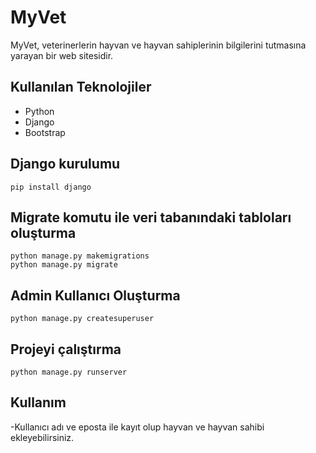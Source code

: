 # MyVet

MyVet, veterinerlerin hayvan ve hayvan sahiplerinin bilgilerini tutmasına yarayan bir web sitesidir.

## Kullanılan Teknolojiler

- Python
- Django
- Bootstrap

## Django kurulumu

```
pip install django
```
## Migrate komutu ile veri tabanındaki tabloları oluşturma
```
python manage.py makemigrations
python manage.py migrate
```
## Admin Kullanıcı Oluşturma
```
python manage.py createsuperuser
```
## Projeyi çalıştırma
```
python manage.py runserver
```
## Kullanım
-Kullanıcı adı ve eposta ile kayıt olup hayvan ve hayvan sahibi ekleyebilirsiniz.

